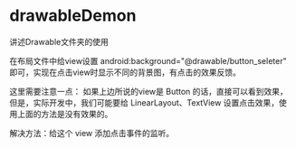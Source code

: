 # drawableDemon
讲述Drawable文件夹的使用

在布局文件中给view设置 android:background="@drawable/button_seleter" 即可，实现在点击view时显示不同的背景图，有点击的效果反馈。

这里需要注意一点：
如果上边所说的view是 Button 的话，直接可以看到效果，但是，实际开发中，我们可能要给 LinearLayout、TextView 设置点击效果，使用上面的方法是没有效果的。

解决方法：给这个 view 添加点击事件的监听。




